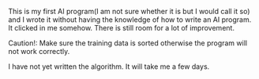 This is my first AI program(I am not sure whether it is but I would call it so) and I wrote it without having the knowledge of how to write an AI program. It clicked in me somehow.
There is still room for a lot of improvement.

Caution!: Make sure the training data is sorted otherwise the program will not work correctly.

I have not yet written the algorithm. It will take me a few days.